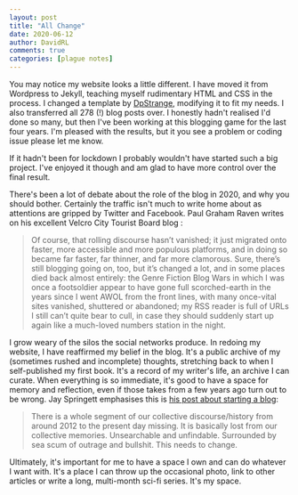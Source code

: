 ```yaml
---
layout: post
title: "All Change"
date: 2020-06-12
author: DavidRL  
comments: true  
categories: [plague notes]
---
```


You may notice my website looks a little different. I have moved it from Wordpress to Jekyll, teaching myself rudimentary HTML and CSS in the process. I changed a template by [DpStrange](https://github.com/dpstrange/jekyll-bootstrap), modifying it to fit my needs. I also transferred all 278 (!) blog posts over. I honestly hadn't realised I'd done so many, but then I've been working at this blogging game for the last four years. I'm pleased with the results, but it you see a problem or coding issue please let me know.

If it hadn't been for lockdown I probably wouldn't have started such a big project. I've enjoyed it though and am glad to have more control over the final result.

There's been a lot of debate about the role of the blog in 2020, and why you should bother. Certainly the traffic isn't much to write home about as attentions are gripped by Twitter and Facebook. Paul Graham Raven writes on his excellent Velcro City Tourist Board blog :

> Of course, that rolling discourse hasn’t vanished; it just migrated onto faster, more accessible and more populous platforms, and in doing so became far faster, far thinner, and far more clamorous. Sure, there’s still blogging going on, too, but it’s changed a lot, and in some places died back almost entirely: the Genre Fiction Blog Wars in which I was once a footsoldier appear to have gone full scorched-earth in the years since I went AWOL from the front lines, with many once-vital sites vanished, shuttered or abandoned; my RSS reader is full of URLs I still can’t quite bear to cull, in case they should suddenly start up again like a much-loved numbers station in the night. 

I grow weary of the silos the social networks produce. In redoing my website, I have reaffirmed my belief in the blog. It's a public archive of my (sometimes rushed and incomplete) thoughts, stretching back to when I self-published my first book. It's a record of my writer's life, an archive I can curate. When everything is so immediate, it's good to have a space for memory and reflection, even if those takes from a few years ago turn out to be wrong. Jay Springett emphasises this is [his post about starting a blog](https://thejaymo.net/2019/12/14/114-please-for-the-love-of-blarg-start-a-blog/):

> There is a whole segment of our collective discourse/history from around 2012 to the present day missing. It is basically lost from our collective memories. Unsearchable and unfindable. Surrounded by sea scum of outrage and bullshit. This needs to change.

Ultimately, it's important for me to have a space I own and can do whatever I want with. It's a place I can throw up the occasional photo, link to other articles or write a long, multi-month sci-fi series. It's my space.
